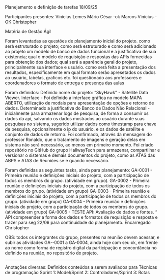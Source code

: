 Planejamento e definição de tarefas 18/09/25

Participantes presentes:
Vinícius Lemes
Mário César -ok
Marcos Vinicius - OK
Christopher

Matéria de Gestão Ágil 

Foram levantadas as questões de planejamento inicial do projeto.
como será estruturado o projeto;
como será estruturado e como será adicionado ao projeto um modelo de banco de dados funcional e a justificativa de sua existencia;
qual o modelo de requisição e respostas das APIs fornecidas para obtenção dos dados;
qual será a aparência geral do projeto, principalmente sua interface e usuário.
como será feita  a presentação dos resultados, especificamente em qual formato serão apresetados os dados ao usuário, tabelas, graficos etc.
foi questionado aos professores e coordenadores o formato de entrega e presença das aulas

 Foram definidos:
Definido nome do projeto:
“SkyHawk” - Satellite Data Viewer.
Interface - Foi definido a interface gráfica no modelo MAPA ABERTO, utilização de modais para apresentação de opções e retorno de dados.
Determinado a justificativa do Banco de Dados Não Relacional - inicialmente para armazenar logs de pesquisa, de forma a consumir os dados da api, salvando os dados mostrados ao usuário durante suas pesquisas no sistema, sugerido utilizar dados como timestamp para chave de pesquisa, opcionalmente o ip do usuário, e os dados de satélite e conjunto de dados de retorno.
Foi confirmado, através da mensagem do professor Ronaldo, que o tratamento de imagens e geração delas em sistema não será necessário, ao menos em primeiro momento.
Foi criado repositório no GitHub do grupo HallwayTech para armazenar, compartilhar e versionar o sistemas e demais documentos do projeto, como as ATAS das ABPS e ATAS de Reuniões se e quando necessário.



Foram definidas as seguintes tasks, ainda para planejamento:
GA-0001 - Primeira reunião e definições iniciais do projeto, com a participação de todos os membros do grupo. (atividade em grupo).
GA-0002 - Primeira reunião e definições iniciais do projeto, com a participação de todos os membros do grupo. (atividade em grupo)
GA-0003 - Primeira reunião e definições iniciais do projeto, com a participação de todos os membros do grupo. (atividade em grupo)
GA-0004 - Primeira reunião e definições iniciais do projeto, com a participação de todos os membros do grupo. (atividade em grupo)
GA-0005 - TESTE API: Avaliação de dados e fontes. “ API compreender a forma dos dados e formatos de requisição e resposta e trazer  para seg 22/09 para continuidade do planejamento. Encarregado Christopher 



OBS: todos os integrantes do grupo, presentes na reunião devem acessar, e subir as atividades GA--0001 a GA-0004, ainda hoje com seu ok, em frente ao nome como forma de registro digital da participação e concordância no definido na reunião, no repositório do projeto.

_________________________________________________________________
Anotações diversas:
 Definidos conteúdos a serem avaliados para Técnicas de programação
Sprint 1: Model/Sprint 2: Controladores/Sprint 3: Rotas
